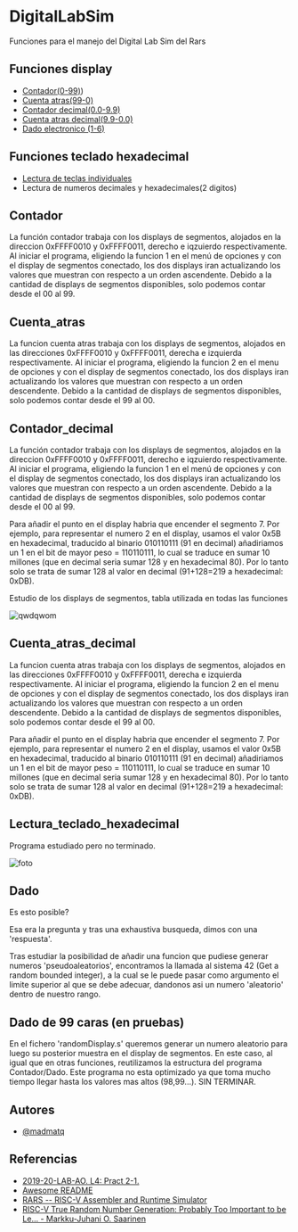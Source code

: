 # DigitalLabSim

Funciones para el manejo del Digital Lab Sim del Rars


## Funciones display

- [Contador(0-99)](#Contador))
- [Cuenta atras(99-0)](#Cuenta_atras)
- [Contador decimal(0.0-9.9)](#Contador_decimal)
- [Cuenta atras decimal(9.9-0.0)](#Cuenta_atras_decimal)
- [Dado electronico (1-6)](#Dado)

## Funciones teclado hexadecimal

- [Lectura de teclas individuales](#Lectura_teclado_hexadecimal)
- Lectura de numeros decimales y hexadecimales(2 digitos)

## Contador

La función contador trabaja con los displays de segmentos, alojados en la direccion 0xFFFF0010 y 0xFFFF0011, derecho e iqzuierdo respectivamente.
Al iniciar el programa, eligiendo la funcion 1 en el menú de opciones y con el display de segmentos conectado, los dos displays iran actualizando los valores que muestran con respecto a un orden ascendente.
Debido a la cantidad de displays de segmentos disponibles, solo podemos contar desde el 00 al 99.

## Cuenta_atras

La funcion cuenta atras trabaja con los displays de segmentos, alojados en las direcciones 0xFFFF0010 y 0xFFFF0011, derecha e izquierda respectivamente.
Al iniciar el programa, eligiendo la funcion 2 en el menu de opciones y con el display de segmentos conectado, los dos displays iran actualizando los valores que muestran con respecto a un orden descendente.
Debido a la cantidad de displays de segmentos disponibles, solo podemos contar desde el 99 al 00.


## Contador_decimal

La función contador trabaja con los displays de segmentos, alojados en la direccion 0xFFFF0010 y 0xFFFF0011, derecho e iqzuierdo respectivamente. Al iniciar el programa, eligiendo la funcion 1 en el menú de opciones y con el display de segmentos conectado, los dos displays iran actualizando los valores que muestran con respecto a un orden ascendente. Debido a la cantidad de displays de segmentos disponibles, solo podemos contar desde el 00 al 99.

Para añadir el punto en el display habria que encender el segmento 7.
Por ejemplo, para representar el numero 2 en el display, usamos el valor 0x5B en hexadecimal, 
traducido al binario 010110111 (91 en decimal) 
añadiriamos un 1 en el bit de mayor peso = 110110111,
lo cual se traduce en sumar 10 millones (que en decimal seria sumar 128 y en hexadecimal 80). 
Por lo tanto solo se trata de sumar 128 al valor en decimal (91+128=219 a hexadecimal: 0xDB).	

Estudio de los displays de segmentos, tabla utilizada en todas las funciones

![qwdqwom](https://github.com/madmatq/DigitalLabSim/assets/136661637/908c638e-7f3d-4ed1-8e38-43e9ca3a4132)


## Cuenta_atras_decimal

La funcion cuenta atras trabaja con los displays de segmentos, alojados en las direcciones 0xFFFF0010 y 0xFFFF0011, derecha e izquierda respectivamente.
Al iniciar el programa, eligiendo la funcion 2 en el menu de opciones y con el display de segmentos conectado, los dos displays iran actualizando los valores que muestran con respecto a un orden descendente.
Debido a la cantidad de displays de segmentos disponibles, solo podemos contar desde el 99 al 00.

Para añadir el punto en el display habria que encender el segmento 7.
Por ejemplo, para representar el numero 2 en el display, usamos el valor 0x5B en hexadecimal, 
traducido al binario 010110111 (91 en decimal) 
añadiriamos un 1 en el bit de mayor peso = 110110111,
lo cual se traduce en sumar 10 millones (que en decimal seria sumar 128 y en hexadecimal 80). 
Por lo tanto solo se trata de sumar 128 al valor en decimal (91+128=219 a hexadecimal: 0xDB).	

## Lectura_teclado_hexadecimal

Programa estudiado pero no terminado.

![foto](https://github.com/madmatq/DigitalLabSim/assets/136661637/5467b371-3432-4a2d-bfef-d60d6033dfcd)


## Dado

Es esto posible?

Esa era la pregunta y tras una exhaustiva busqueda, dimos con una 'respuesta'. 

Tras estudiar la posibilidad de añadir una funcion que pudiese generar numeros 'pseudoaleatorios', encontramos la llamada al sistema 42 (Get a random bounded integer),
a la cual se le puede pasar como argumento el limite superior al que se debe adecuar, dandonos asi un numero 'aleatorio' dentro de nuestro rango.

## Dado de 99 caras (en pruebas)

En el fichero 'randomDisplay.s' queremos generar un numero aleatorio para luego su posterior muestra en el display de segmentos.
En este caso, al igual que en otras funciones, reutilizamos la estructura del programa Contador/Dado.
Este programa no esta optimizado ya que toma mucho tiempo llegar hasta los valores mas altos (98,99...).
SIN TERMINAR.

## Autores

- [@madmatq](https://github.com/madmatq)


## Referencias

 - [2019-20-LAB-AO. L4: Pract 2-1.](https://github.com/myTeachingURJC/2019-20-LAB-AO/wiki/L4:-Practica-2)
 - [Awesome README](https://github.com/matiassingers/awesome-readme)
 - [RARS -- RISC-V Assembler and Runtime Simulator](https://github.com/TheThirdOne/rars)
 - [RISC-V True Random Number Generation: Probably Too Important to be Le... - Markku-Juhani O. Saarinen](https://www.youtube.com/watch?v=kggg3M0v1WA)


